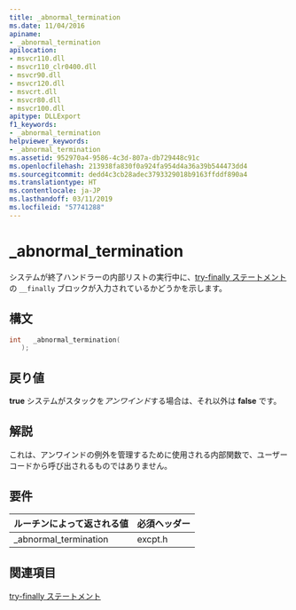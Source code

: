 ```yaml
---
title: _abnormal_termination
ms.date: 11/04/2016
apiname:
- _abnormal_termination
apilocation:
- msvcr110.dll
- msvcr110_clr0400.dll
- msvcr90.dll
- msvcr120.dll
- msvcrt.dll
- msvcr80.dll
- msvcr100.dll
apitype: DLLExport
f1_keywords:
- _abnormal_termination
helpviewer_keywords:
- _abnormal_termination
ms.assetid: 952970a4-9586-4c3d-807a-db729448c91c
ms.openlocfilehash: 213938fa830f0a924fa954d4a36a39b544473dd4
ms.sourcegitcommit: dedd4c3cb28adec3793329018b9163ffddf890a4
ms.translationtype: HT
ms.contentlocale: ja-JP
ms.lasthandoff: 03/11/2019
ms.locfileid: "57741288"
---
```

# <a name="abnormaltermination"></a>_abnormal_termination

システムが終了ハンドラーの内部リストの実行中に、[try-finally ステートメント](../cpp/try-finally-statement.md)の `__finally` ブロックが入力されているかどうかを示します。

## <a name="syntax"></a>構文

```cpp
int   _abnormal_termination(
   );
```

## <a name="return-value"></a>戻り値

**true** システムがスタックを*アンワインド*する場合は、それ以外は **false** です。

## <a name="remarks"></a>解説

これは、アンワインドの例外を管理するために使用される内部関数で、ユーザー コードから呼び出されるものではありません。

## <a name="requirements"></a>要件

|ルーチンによって返される値|必須ヘッダー|
|-------------|---------------------|
|_abnormal_termination|excpt.h|

## <a name="see-also"></a>関連項目

[try-finally ステートメント](../cpp/try-finally-statement.md)
